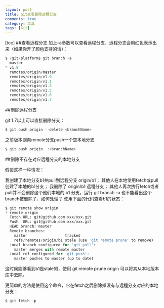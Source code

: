 ```yaml
---
layout: post
title: Git查看删除远程分支
comments: true
category: 工具
tags: [Git]
---
```


[toc]
##查看远程分支
加上-a参数可以查看远程分支，远程分支会用红色表示出来（如果你开了颜色支持的话）：
```python
$ /git/platform$ git branch -a
  master
* v1.8
  remotes/origin/master
  remotes/origin/v1.0
  remotes/origin/v1.1
  remotes/origin/v1.3
  remotes/origin/v1.5
  remotes/origin/v1.6
  remotes/origin/v1.7
```
##删除远程分支

git 1.7以上可以直接删除分支：
```python
$ git push origin --delete <branchName>
```
之前版本则向remote分支push一个空本地分支
```python
$ git push origin  :<branchName>
```
<!-- more -->
##删除不存在对应远程分支的本地分支

假设这样一种情况：

我创建了本地分支b1并pull到远程分支 origin/b1；
其他人在本地使用fetch或pull创建了本地的b1分支；
我删除了 origin/b1 远程分支；
其他人再次执行fetch或者pull并不会删除这个他们本地的 b1 分支，运行 git branch -a 也不能看出这个branch被删除了，如何处理？
使用下面的代码查看b1的状态：

```python
$ git remote show origin
* remote origin
  Fetch URL: git@github.com:xxx/xxx.git
  Push  URL: git@github.com:xxx/xxx.git
  HEAD branch: master
  Remote branches:
    master                 tracked
    refs/remotes/origin/b1 stale (use 'git remote prune' to remove)
  Local branch configured for 'git pull':
    master merges with remote master
  Local ref configured for 'git push':
    master pushes to master (up to date)
```
这时候能够看到b1是stale的，使用 git remote prune origin 可以将其从本地版本库中去除。

更简单的方法是使用这个命令，它在fetch之后删除掉没有与远程分支对应的本地分支：
```python
$ git fetch -p
```
